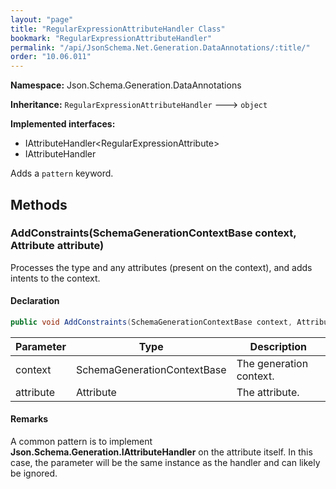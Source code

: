 ```yaml
---
layout: "page"
title: "RegularExpressionAttributeHandler Class"
bookmark: "RegularExpressionAttributeHandler"
permalink: "/api/JsonSchema.Net.Generation.DataAnnotations/:title/"
order: "10.06.011"
---
```

**Namespace:** Json.Schema.Generation.DataAnnotations

**Inheritance:**
`RegularExpressionAttributeHandler`
 🡒 
`object`

**Implemented interfaces:**

- IAttributeHandler\<RegularExpressionAttribute\>
- IAttributeHandler

Adds a `pattern` keyword.

## Methods

### AddConstraints(SchemaGenerationContextBase context, Attribute attribute)

Processes the type and any attributes (present on the context), and adds
intents to the context.

#### Declaration

```c#
public void AddConstraints(SchemaGenerationContextBase context, Attribute attribute)
```

| Parameter | Type | Description |
|---|---|---|
| context | SchemaGenerationContextBase | The generation context. |
| attribute | Attribute | The attribute. |


#### Remarks

A common pattern is to implement **Json.Schema.Generation.IAttributeHandler** on the
attribute itself.  In this case, the <paramref name="attribute" /> parameter
will be the same instance as the handler and can likely be ignored.

